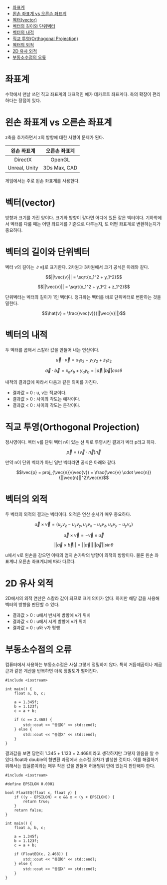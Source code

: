 - [좌표계](#좌표계)
- [왼손 좌표계 vs 오른손 좌표계](#왼손-좌표계-vs-오른손-좌표계)
- [벡터(vector)](#벡터vector)
- [벡터의 길이와 단위벡터](#벡터의-길이와-단위벡터)
- [벡터의 내적](#벡터의-내적)
- [직교 투영(Orthogonal Projection)](#직교-투영orthogonal-projection)
- [벡터의 외적](#벡터의-외적)
- [2D 유사 외적](#2d-유사-외적)
- [부동소수점의 오류](#부동소수점의-오류)

# 좌표계
수학에서 맨날 쓰던 직교 좌표계의 대표적인 예가 데카르트 좌표계다. 축의 확장이 편리하다는 장점이 있다. 

# 왼손 좌표계 vs 오른손 좌표계
z축을 추가하면서 z의 방향에 대한 사항이 문제가 된다. 

|  왼손 좌표계  | 오른손 좌표계 |
| :-----------: | :-----------: |
|    DirectX    |    OpenGL     |
| Unreal, Unity | 3Ds Max, CAD  |

게임에서는 주로 왼손 좌표계를 사용한다. 

# 벡터(vector)
방향과 크기를 가진 양이다. 크기와 방향이 같다면 어디에 있든 같은 벡터이다. 기하학에서 벡터를 다룰 때는 어떤 좌표계를 기준으로 다루는지, 또 어떤 좌표계로 변환하는지가 중요하다. 

# 벡터의 길이와 단위벡터
벡터 v의 길이는 ∥v∥로 표기한다. 2차원과 3차원에서 크기 공식은 아래와 같다.

$$||\vec{v}|| = \sqrt{x_1^2 + y_1^2}$$

$$||\vec{v}|| = \sqrt{x_1^2 + y_1^2 + z_1^2}$$

단위벡터는 벡터의 길이가 1인 벡터다. 정규화는 벡터를 바로 단위벡터로 변환하는 것을 밀한다.

$$\hat{v} = \frac{\vec{v}}{||\vec{v}||}$$

# 벡터의 내적
두 벡터를 곱해서 스칼라 값을 만들어 내는 연산이다.

$$\vec{u} \cdot \vec{v} = x_1x_2 + y_1y_2 + z_1z_2$$

$$\vec{a} \cdot \vec{b} = x_ax_b + y_ay_b = |\vec{a}||\vec{b}|cos{\theta}$$

내적의 결과값에 따라서 다음과 같은 의미를 가진다.

- 결과값 = 0 : u, v는 직교이다.
- 결과값 > 0 : 사이의 각도는 예각이다.
- 결과값 < 0 : 사이의 각도는 둔각이다.

# 직교 투영(Orthogonal Projection)
정사영이다. 벡터 v를 단위 벡터 n이 있는 선 위로 투영시킨 결과가 벡터 p라고 하자.

$$\vec{p} = (\vec{v} \cdot \vec{n})\vec{n}$$

만약 n이 단위 벡터가 아닌 일반 벡터라면 공식은 아래와 같다.

$$\vec{p} = proj_{\vec{n}}(\vec{v}) = \frac{\vec{v} \cdot \vec{n}}{||\vec{n}||^2}\vec{n}$$

# 벡터의 외적
두 벡터의 외적의 결과는 벡터이다. 외적은 연산 순서가 매우 중요하다.

$$\vec{u} \times \vec{v} = (u_yv_z - u_zv_y, u_zv_x - u_xv_z, u_xv_y - u_yv_x)$$

$$\vec{u} \times \vec{v}= -\vec{v} \times \vec{u}$$

$$||\vec{a} \times \vec{b}|| = ||\vec{a}||||\vec{b}||sin{\theta}$$

u에서 v로 왼손을 감으면 이때의 엄지 손가락의 방향이 외적의 방향이다. 물론 왼손 좌표계냐 오른손 좌표계냐에 따라 다르다.

# 2D 유사 외적
2D에서의 외적 연산은 스칼라 값이 되므로 크게 의미가 없다. 하지만 해당 값을 사용해 벡터의 방향을 판단할 수 있다.

- 결과값 > 0 : u에서 반시계 방향에 v가 위치
- 결과값 < 0 : u에서 시계 방향에 v가 위치
- 결과값 = 0 : u와 v가 평행

# 부동소수점의 오류
컴퓨터에서 사용하는 부동소수점은 사실 그렇게 정밀하지 않다. 특히 거듭제곱이나 제곱근과 같은 계산을 반복하면 더욱 정밀도가 떨어진다.

```
#include <iostream>

int main() {
    float a, b, c;

    a = 1.345f;
    b = 1.123f;
    c = a + b;

    if (c == 2.468) {
        std::cout << "동일O" << std::endl;
    } else {
        std::cout << "동일X" << std::endl;
    }
}
```

결과값을 보면 당연히 1.345 + 1.123 = 2.468이라고 생각하지만 그렇지 않음을 알 수 있다.float과 double의 형변환 과정에서 소수점 오차가 발생한 것이다. 이를 해결하기 위해서는 입실론이라는 매우 작은 값을 만들어 허용범위 안에 있는지 판단해야 한다.

```
#include <iostream>

#define EPSILON 0.0001

bool FloatEQ(float x, float y) {
    if ((y - EPSILON) < x && x < (y + EPSILON)) {
        return true;
    }
    return false;
}

int main() {
    float a, b, c;

    a = 1.345f;
    b = 1.123f;
    c = a + b;

    if (FloatEQ(c, 2.468)) {
        std::cout << "동일O" << std::endl;
    } else {
        std::cout << "동일X" << std::endl;
    }
}
```